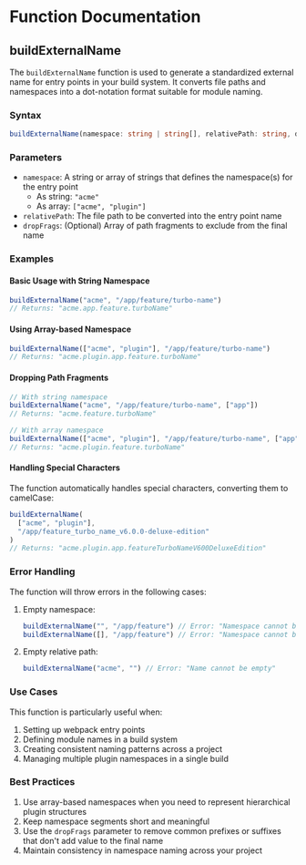 # Function Documentation

## buildExternalName

The `buildExternalName` function is used to generate a standardized external name for entry points in your build system. It converts file paths and namespaces into a dot-notation format suitable for module naming.

### Syntax

```typescript
buildExternalName(namespace: string | string[], relativePath: string, dropFrags?: string[]): string
```

### Parameters

- `namespace`: A string or array of strings that defines the namespace(s) for the entry point
  - As string: `"acme"`
  - As array: `["acme", "plugin"]`
- `relativePath`: The file path to be converted into the entry point name
- `dropFrags`: (Optional) Array of path fragments to exclude from the final name

### Examples

#### Basic Usage with String Namespace

```typescript
buildExternalName("acme", "/app/feature/turbo-name")
// Returns: "acme.app.feature.turboName"
```

#### Using Array-based Namespace

```typescript
buildExternalName(["acme", "plugin"], "/app/feature/turbo-name")
// Returns: "acme.plugin.app.feature.turboName"
```

#### Dropping Path Fragments

```typescript
// With string namespace
buildExternalName("acme", "/app/feature/turbo-name", ["app"])
// Returns: "acme.feature.turboName"

// With array namespace
buildExternalName(["acme", "plugin"], "/app/feature/turbo-name", ["app"])
// Returns: "acme.plugin.feature.turboName"
```

#### Handling Special Characters

The function automatically handles special characters, converting them to camelCase:

```typescript
buildExternalName(
  ["acme", "plugin"],
  "/app/feature_turbo_name_v6.0.0-deluxe-edition"
)
// Returns: "acme.plugin.app.featureTurboNameV600DeluxeEdition"
```

### Error Handling

The function will throw errors in the following cases:

1. Empty namespace:
   ```typescript
   buildExternalName("", "/app/feature") // Error: "Namespace cannot be empty"
   buildExternalName([], "/app/feature") // Error: "Namespace cannot be empty"
   ```

2. Empty relative path:
   ```typescript
   buildExternalName("acme", "") // Error: "Name cannot be empty"
   ```

### Use Cases

This function is particularly useful when:

1. Setting up webpack entry points
2. Defining module names in a build system
3. Creating consistent naming patterns across a project
4. Managing multiple plugin namespaces in a single build

### Best Practices

1. Use array-based namespaces when you need to represent hierarchical plugin structures
2. Keep namespace segments short and meaningful
3. Use the `dropFrags` parameter to remove common prefixes or suffixes that don't add value to the final name
4. Maintain consistency in namespace naming across your project 